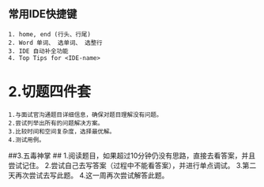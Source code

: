 ## 常用IDE快捷键 ##

	1. home, end (行头、行尾)
    2. Word 单词、 选单词、 选整行
    3. IDE 自动补全功能
    4. Top Tips for <IDE-name>


# 2.切题四件套 #
	1.与面试官沟通题目详细信息，确保对题目理解没有问题。
	2.尝试列举出所有的问题解决方案。
	3.比较时间和空间复杂度，选择最优解。
	4.测试用例。



##3.五毒神掌  ##
	1.阅读题目，如果超过10分钟仍没有思路，直接去看答案，并且尝试记住。
	2.尝试自己去写答案（过程中不能看答案），并进行单点调试。
	3.第二天再次尝试去写此题。
	4.这一周再次尝试解答此题。

